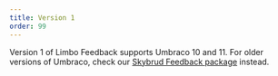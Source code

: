 ```yaml
---
title: Version 1
order: 99
---
```


Version 1 of Limbo Feedback supports Umbraco 10 and 11. For older versions of Umbraco, check our [Skybrud Feedback package](https://github.com/skybrud/Skybrud.Umbraco.Feedback) instead.

<ul class="cards-children"></ul>